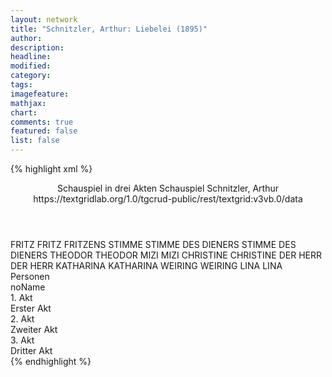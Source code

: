 ```yaml
---
layout: network
title: "Schnitzler, Arthur: Liebelei (1895)"
author:
description:
headline:
modified:
category:
tags:
imagefeature: 
mathjax: 
chart: 
comments: true
featured: false
list: false
---
```

{% highlight xml %}
<?xml-model href="https://raw.githubusercontent.com/DLiNa/project/master/rules/lina.rnc"?><?xml-model href="https://raw.githubusercontent.com/DLiNa/project/master/rules/lina.sch"?>
<play xmlns="http://lina.digital">
  <header>
    <title>Liebelei</title>
  	<subtitle>Schauspiel in drei Akten</subtitle>
    <genretitle>Schauspiel</genretitle>
    <author>Schnitzler, Arthur</author>
    <date when="1894" type="written"/>
  	<date when="1895" type="premiere"/>
  	<date when="1896" type="print"/>
  	<source>https://textgridlab.org/1.0/tgcrud-public/rest/textgrid:v3vb.0/data</source>
  </header>
  <personae>
    <character>
      <name>FRITZ</name>
      <alias xml:id="fritz">
        <name>FRITZ</name>
      </alias>
    	<alias xml:id="fritzens_stimme" type="voiceOf">
    		<name>FRITZENS STIMME</name>
    	</alias>
    </character>
    <character>
      <name>STIMME DES DIENERS</name>
      <alias xml:id="stimme_des_dieners">
        <name>STIMME DES DIENERS</name>
      </alias>
    </character>
    <character>
      <name>THEODOR</name>
      <alias xml:id="theodor">
        <name>THEODOR</name>
      </alias>
    </character>
    <character>
      <name>MIZI</name>
      <alias xml:id="mizi">
        <name>MIZI</name>
      </alias>
    </character>
    <character>
      <name>CHRISTINE</name>
      <alias xml:id="christine">
        <name>CHRISTINE</name>
      </alias>
    </character>
    <character>
      <name>DER HERR</name>
      <alias xml:id="der_herr">
        <name>DER HERR</name>
      </alias>
    </character>
    <character>
      <name>KATHARINA</name>
      <alias xml:id="katharina">
        <name>KATHARINA</name>
      </alias>
    </character>
    <character>
      <name>WEIRING</name>
      <alias xml:id="weiring">
        <name>WEIRING</name>
      </alias>
    </character>
    <character>
      <name>LINA</name>
      <alias xml:id="lina">
        <name>LINA</name>
      </alias>
    </character>
  </personae>
  <text>
    <div>
      <head>Personen</head>
      <div>
        <head>noName</head>
      </div>
    </div>
    <div>
      <head>1. Akt</head>
      <div>
        <head>Erster Akt</head>
        <sp who="#fritz">
          <amount n="212" unit="speech_acts"/>
          <amount n="2216" unit="words"/>
          <amount n="153" unit="lines"/>
          <amount n="12069" unit="chars"/>
        </sp>
        <sp who="#stimme_des_dieners">
          <amount n="1" unit="speech_acts"/>
          <amount n="4" unit="words"/>
          <amount n="1" unit="lines"/>
          <amount n="20" unit="chars"/>
        </sp>
        <sp who="#theodor">
          <amount n="162" unit="speech_acts"/>
          <amount n="2291" unit="words"/>
          <amount n="117" unit="lines"/>
          <amount n="12673" unit="chars"/>
        </sp>
        <sp who="#fritzens_stimme">
          <amount n="1" unit="speech_acts"/>
          <amount n="6" unit="words"/>
          <amount n="1" unit="lines"/>
          <amount n="22" unit="chars"/>
        </sp>
        <sp who="#mizi">
          <amount n="95" unit="speech_acts"/>
          <amount n="1118" unit="words"/>
          <amount n="72" unit="lines"/>
          <amount n="6043" unit="chars"/>
        </sp>
        <sp who="#christine">
          <amount n="73" unit="speech_acts"/>
          <amount n="609" unit="words"/>
          <amount n="65" unit="lines"/>
          <amount n="3086" unit="chars"/>
        </sp>
        <sp who="#theodor #mizi">
          <amount n="1" unit="speech_acts"/>
          <amount n="6" unit="words"/>
          <amount n="1" unit="lines"/>
          <amount n="23" unit="chars"/>
        </sp>
        <sp who="#theodor #christine">
          <amount n="1" unit="speech_acts"/>
          <amount n="6" unit="words"/>
          <amount n="1" unit="lines"/>
          <amount n="27" unit="chars"/>
        </sp>
        <sp who="#der_herr">
          <amount n="14" unit="speech_acts"/>
          <amount n="149" unit="words"/>
          <amount n="11" unit="lines"/>
          <amount n="833" unit="chars"/>
        </sp>
      </div>
    </div>
    <div>
      <head>2. Akt</head>
      <div>
        <head>Zweiter Akt</head>
        <sp who="#katharina">
          <amount n="53" unit="speech_acts"/>
          <amount n="1025" unit="words"/>
          <amount n="32" unit="lines"/>
          <amount n="5433" unit="chars"/>
        </sp>
        <sp who="#christine">
          <amount n="95" unit="speech_acts"/>
          <amount n="966" unit="words"/>
          <amount n="83" unit="lines"/>
          <amount n="4867" unit="chars"/>
        </sp>
        <sp who="#weiring">
          <amount n="40" unit="speech_acts"/>
          <amount n="817" unit="words"/>
          <amount n="24" unit="lines"/>
          <amount n="4228" unit="chars"/>
        </sp>
        <sp who="#mizi">
          <amount n="25" unit="speech_acts"/>
          <amount n="606" unit="words"/>
          <amount n="11" unit="lines"/>
          <amount n="3220" unit="chars"/>
        </sp>
        <sp who="#fritz">
          <amount n="61" unit="speech_acts"/>
          <amount n="922" unit="words"/>
          <amount n="47" unit="lines"/>
          <amount n="4891" unit="chars"/>
        </sp>
        <sp who="#christine">
          <amount n="1" unit="speech_acts"/>
          <amount n="4" unit="words"/>
          <amount n="1" unit="lines"/>
          <amount n="27" unit="chars"/>
        </sp>
        <sp who="#theodor">
          <amount n="17" unit="speech_acts"/>
          <amount n="253" unit="words"/>
          <amount n="13" unit="lines"/>
          <amount n="1374" unit="chars"/>
        </sp>
      </div>
    </div>
    <div>
      <head>3. Akt</head>
      <div>
        <head>Dritter Akt</head>
        <sp who="#lina">
          <amount n="7" unit="speech_acts"/>
          <amount n="58" unit="words"/>
          <amount n="6" unit="lines"/>
          <amount n="305" unit="chars"/>
        </sp>
        <sp who="#christine">
          <amount n="81" unit="speech_acts"/>
          <amount n="1364" unit="words"/>
          <amount n="54" unit="lines"/>
          <amount n="7114" unit="chars"/>
        </sp>
        <sp who="#mizi">
          <amount n="33" unit="speech_acts"/>
          <amount n="330" unit="words"/>
          <amount n="25" unit="lines"/>
          <amount n="1713" unit="chars"/>
        </sp>
        <sp who="#weiring">
          <amount n="26" unit="speech_acts"/>
          <amount n="780" unit="words"/>
          <amount n="13" unit="lines"/>
          <amount n="3992" unit="chars"/>
        </sp>
        <sp who="#theodor">
          <amount n="25" unit="speech_acts"/>
          <amount n="177" unit="words"/>
          <amount n="18" unit="lines"/>
          <amount n="1015" unit="chars"/>
        </sp>
      </div>
    </div>
  </text>
</play>
{% endhighlight %}